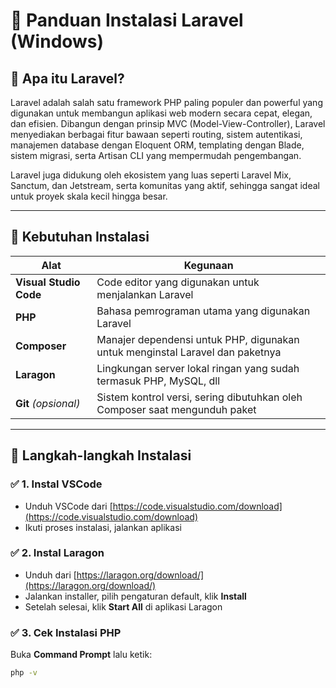 # 📘 Panduan Instalasi Laravel (Windows)

## 📌 Apa itu Laravel?

Laravel adalah salah satu framework PHP paling populer dan powerful yang digunakan untuk membangun aplikasi web modern secara cepat, elegan, dan efisien. Dibangun dengan prinsip MVC (Model-View-Controller), Laravel menyediakan berbagai fitur bawaan seperti routing, sistem autentikasi, manajemen database dengan Eloquent ORM, templating dengan Blade, sistem migrasi, serta Artisan CLI yang mempermudah pengembangan.

Laravel juga didukung oleh ekosistem yang luas seperti Laravel Mix, Sanctum, dan Jetstream, serta komunitas yang aktif, sehingga sangat ideal untuk proyek skala kecil hingga besar.

---

## 🔧 Kebutuhan Instalasi

| Alat                   | Kegunaan                                                                      |
| ---------------------- | ----------------------------------------------------------------------------- |
| **Visual Studio Code** | Code editor yang digunakan untuk menjalankan Laravel                          |
| **PHP**                | Bahasa pemrograman utama yang digunakan Laravel                               |
| **Composer**           | Manajer dependensi untuk PHP, digunakan untuk menginstal Laravel dan paketnya |
| **Laragon**            | Lingkungan server lokal ringan yang sudah termasuk PHP, MySQL, dll            |
| **Git** _(opsional)_   | Sistem kontrol versi, sering dibutuhkan oleh Composer saat mengunduh paket    |

---

## 🧱 Langkah-langkah Instalasi

### ✅ 1. Instal VSCode

- Unduh VSCode dari [https://code.visualstudio.com/download](https://code.visualstudio.com/download)
- Ikuti proses instalasi, jalankan aplikasi

### ✅ 2. Instal Laragon

- Unduh dari [https://laragon.org/download/](https://laragon.org/download/)
- Jalankan installer, pilih pengaturan default, klik **Install**
- Setelah selesai, klik **Start All** di aplikasi Laragon

### ✅ 3. Cek Instalasi PHP

Buka **Command Prompt** lalu ketik:

```bash
php -v
